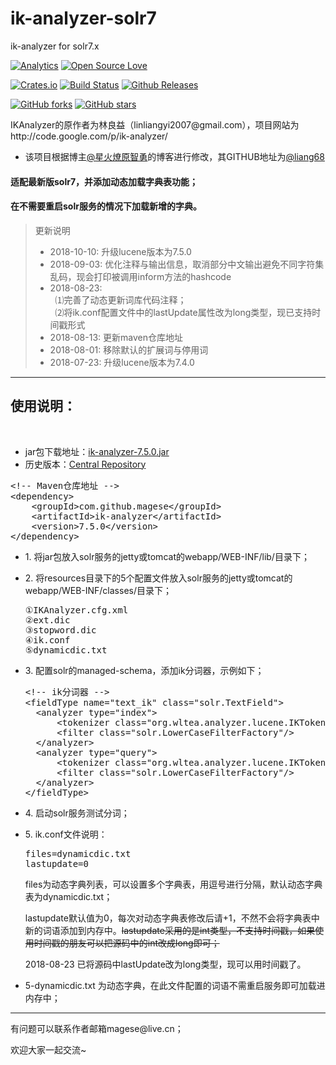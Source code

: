 # ik-analyzer-solr7
ik-analyzer for solr7.x

<!-- Badges section here. -->
[![Analytics](https://ga-beacon.appspot.com/UA-129307434-1/welcome-page)](https://github.com/magese/ik-analyzer-solr7)
[![Open Source Love](https://badges.frapsoft.com/os/v1/open-source.svg?v=103)](https://github.com/magese/ik-analyzer-solr7/star)

[![Crates.io](https://img.shields.io/crates/l/rustc-serialize.svg)](https://github.com/magese/ik-analyzer-solr7/blob/master/LICENSE)
[![Build Status](https://travis-ci.org/magese/ik-analyzer-solr7.svg?branch=master)](https://travis-ci.org/magese/ik-analyzer-solr7)
[![Github Releases](https://img.shields.io/github/downloads/magese/ik-analyzer-solr7/latest/total.svg)](https://github.com/magese/ik-analyzer-solr7/releases)

[![GitHub forks](https://img.shields.io/github/forks/magese/ik-analyzer-solr7.svg?style=social&label=Fork)](https://github.com/magese/ik-analyzer-solr7/fork)
[![GitHub stars](https://img.shields.io/github/stars/magese/ik-analyzer-solr7.svg?style=social&label=Star)](https://github.com/magese/ik-analyzer-solr7/star)
<!-- /Badges section end. -->


<p>IKAnalyzer的原作者为林良益（linliangyi2007@gmail.com），项目网站为http://code.google.com/p/ik-analyzer/</p>

* 该项目根据博主[@星火燎原智勇](http://www.cnblogs.com/liang1101/articles/6395016.html)的博客进行修改，其GITHUB地址为[@liang68](https://github.com/liang68)

<h4>适配最新版solr7，并添加动态加载字典表功能；</h4>
<h4>在不需要重启solr服务的情况下加载新增的字典。</h4>

>更新说明
>* 2018-10-10: 升级lucene版本为7.5.0
>* 2018-09-03: 优化注释与输出信息，取消部分中文输出避免不同字符集乱码，现会打印被调用inform方法的hashcode
>* 2018-08-23: 
<br>&nbsp;&nbsp;⑴完善了动态更新词库代码注释；
<br>&nbsp;&nbsp;⑵将ik.conf配置文件中的lastUpdate属性改为long类型，现已支持时间戳形式
>* 2018-08-13: 更新maven仓库地址
>* 2018-08-01: 移除默认的扩展词与停用词
>* 2018-07-23: 升级lucene版本为7.4.0

<hr>
<H2>使用说明：</H2><BR>

* jar包下载地址：[ik-analyzer-7.5.0.jar](https://search.maven.org/remotecontent?filepath=com/github/magese/ik-analyzer/7.5.0/ik-analyzer-7.5.0.jar)
* 历史版本：[Central Repository](https://search.maven.org/search?q=g:com.github.magese%20AND%20a:ik-analyzer&core=gav)

<pre>
&lt;!-- Maven仓库地址 --&gt;
&lt;dependency&gt;
    &lt;groupId&gt;com.github.magese&lt;/groupId&gt;
    &lt;artifactId&gt;ik-analyzer&lt;/artifactId&gt;
    &lt;version&gt;7.5.0&lt;/version&gt;
&lt;/dependency&gt;
</pre>
<ul>
    <li>
        <p>1. 将jar包放入solr服务的jetty或tomcat的webapp/WEB-INF/lib/目录下；</p>
    </li>
    <li>
        <p>2. 将resources目录下的5个配置文件放入solr服务的jetty或tomcat的webapp/WEB-INF/classes/目录下；</p>
<pre>
①IKAnalyzer.cfg.xml
②ext.dic
③stopword.dic
④ik.conf
⑤dynamicdic.txt
</pre>
    </li>
    <li>
        <p>3. 配置solr的managed-schema，添加ik分词器，示例如下；</p>
<pre>
&lt;!-- ik分词器 --&gt;
&lt;fieldType name="text_ik" class="solr.TextField"&gt;
  &lt;analyzer type="index"&gt;
      &lt;tokenizer class="org.wltea.analyzer.lucene.IKTokenizerFactory" useSmart="false" conf="ik.conf"/&gt;
      &lt;filter class="solr.LowerCaseFilterFactory"/&gt;
  &lt;/analyzer&gt;
  &lt;analyzer type="query"&gt;
      &lt;tokenizer class="org.wltea.analyzer.lucene.IKTokenizerFactory" useSmart="true" conf="ik.conf"/&gt;
      &lt;filter class="solr.LowerCaseFilterFactory"/&gt;
  &lt;/analyzer&gt;
&lt;/fieldType&gt;
</pre>
    </li>
    <li>
        <p>4. 启动solr服务测试分词；</p>
    </li>
    <li>
        <p>5. ik.conf文件说明：</p>
<pre>
files=dynamicdic.txt
lastupdate=0
</pre>
        <p>files为动态字典列表，可以设置多个字典表，用逗号进行分隔，默认动态字典表为dynamicdic.txt；</p>
        <p>lastupdate默认值为0，每次对动态字典表修改后请+1，不然不会将字典表中新的词语添加到内存中。<s>lastupdate采用的是int类型，不支持时间戳，如果使用时间戳的朋友可以把源码中的int改成long即可；</s></p>
        <p>2018-08-23 已将源码中lastUpdate改为long类型，现可以用时间戳了。</p>
    </li>
    <li>
        <p>5-dynamicdic.txt 为动态字典，在此文件配置的词语不需重启服务即可加载进内存中；</p>
    </li>
</ul>
<hr>

<p>有问题可以联系作者邮箱magese@live.cn；</p>
<p>欢迎大家一起交流~</p>
